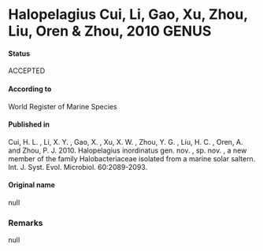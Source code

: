 # Halopelagius Cui, Li, Gao, Xu, Zhou, Liu, Oren & Zhou, 2010 GENUS

#### Status
ACCEPTED

#### According to
World Register of Marine Species

#### Published in
Cui, H. L. , Li, X. Y. , Gao, X. , Xu, X. W. , Zhou, Y. G. , Liu, H. C. , Oren, A. and Zhou, P. J. 2010. Halopelagius inordinatus gen. nov. , sp. nov. , a new member of the family Halobacteriaceae isolated from a marine solar saltern. Int. J. Syst. Evol. Microbiol. 60:2089-2093.

#### Original name
null

### Remarks
null